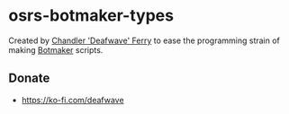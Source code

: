 # osrs-botmaker-types

Created by [Chandler 'Deafwave' Ferry](https://github.com/ChandlerFerry) to ease the programming strain of making [Botmaker](https://theplug.runelite.plus) scripts.

## Donate
- https://ko-fi.com/deafwave
